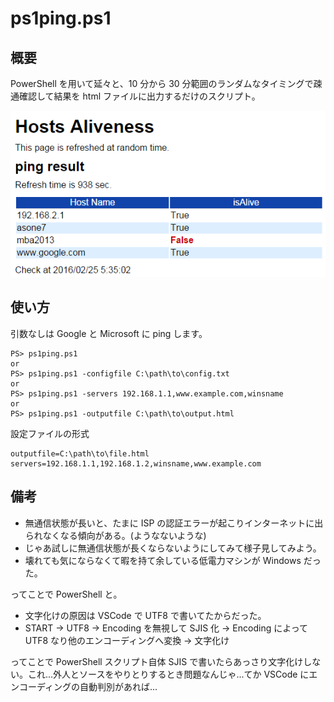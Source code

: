 # ps1ping.ps1

## 概要
PowerShell を用いて延々と、10 分から 30 分範囲のランダムなタイミングで疎通確認して結果を html ファイルに出力するだけのスクリプト。

!["html スクショ"](./screenshot.png)

## 使い方
引数なしは Google と Microsoft に ping します。
```
PS> ps1ping.ps1
or
PS> ps1ping.ps1 -configfile C:\path\to\config.txt
or
PS> ps1ping.ps1 -servers 192.168.1.1,www.example.com,winsname
or
PS> ps1ping.ps1 -outputfile C:\path\to\output.html
```
設定ファイルの形式
```
outputfile=C:\path\to\file.html
servers=192.168.1.1,192.168.1.2,winsname,www.example.com
```

## 備考
- 無通信状態が長いと、たまに ISP の認証エラーが起こりインターネットに出られなくなる傾向がある。(ようなないような)
- じゃあ試しに無通信状態が長くならないようにしてみて様子見してみよう。
- 壊れても気にならなくて暇を持て余している低電力マシンが Windows だった。

ってことで PowerShell と。

- 文字化けの原因は VSCode で UTF8 で書いてたからだった。
- START -> UTF8 -> Encoding を無視して SJIS 化 -> Encoding によって UTF8 なり他のエンコーディングへ変換 -> 文字化け

ってことで PowerShell スクリプト自体 SJIS で書いたらあっさり文字化けしない。これ...外人とソースをやりとりするとき問題なんじゃ...てか VSCode にエンコーディングの自動判別があれば...
